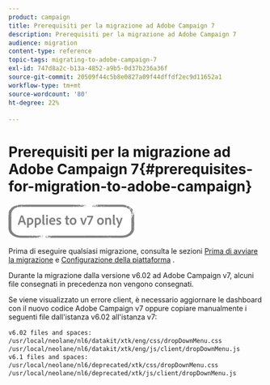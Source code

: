 ```yaml
---
product: campaign
title: Prerequisiti per la migrazione ad Adobe Campaign 7
description: Prerequisiti per la migrazione ad Adobe Campaign 7
audience: migration
content-type: reference
topic-tags: migrating-to-adobe-campaign-7
exl-id: 747d8a2c-b13a-4852-a9b5-0d37b236a36f
source-git-commit: 20509f44c5b8e0827a09f44dffdf2ec9d11652a1
workflow-type: tm+mt
source-wordcount: '80'
ht-degree: 22%

---
```


# Prerequisiti per la migrazione ad Adobe Campaign 7{#prerequisites-for-migration-to-adobe-campaign}

![](../../assets/v7-only.svg)

Prima di eseguire qualsiasi migrazione, consulta le sezioni [Prima di avviare la migrazione](../../migration/using/before-starting-migration.md) e [Configurazione della piattaforma](../../migration/using/configuring-your-platform.md) .

Durante la migrazione dalla versione v6.02 ad Adobe Campaign v7, alcuni file consegnati in precedenza non vengono consegnati.

Se viene visualizzato un errore client, è necessario aggiornare le dashboard con il nuovo codice Adobe Campaign v7 oppure copiare manualmente i seguenti file dall&#39;istanza v6.02 all&#39;istanza v7:

```
v6.02 files and spaces:
/usr/local/neolane/nl6/datakit/xtk/eng/css/dropDownMenu.css
/usr/local/neolane/nl6/datakit/xtk/eng/js/client/dropDownMenu.js
v6.1 files and spaces:
/usr/local/neolane/nl6/deprecated/xtk/css/dropDownMenu.css
/usr/local/neolane/nl6/deprecated/xtk/js/client/dropDownMenu.js  
```
